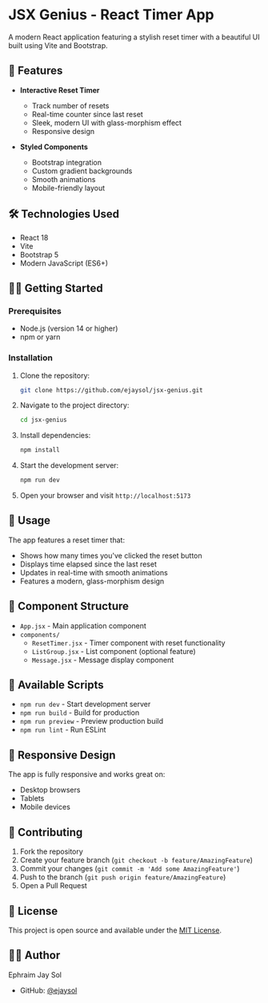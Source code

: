 # JSX Genius - React Timer App

A modern React application featuring a stylish reset timer with a beautiful UI built using Vite and Bootstrap.

## 🚀 Features

- **Interactive Reset Timer**
  - Track number of resets
  - Real-time counter since last reset
  - Sleek, modern UI with glass-morphism effect
  - Responsive design

- **Styled Components**
  - Bootstrap integration
  - Custom gradient backgrounds
  - Smooth animations
  - Mobile-friendly layout

## 🛠️ Technologies Used

- React 18
- Vite
- Bootstrap 5
- Modern JavaScript (ES6+)

## 🏃‍♂️ Getting Started

### Prerequisites

- Node.js (version 14 or higher)
- npm or yarn

### Installation

1. Clone the repository:
   ```bash
   git clone https://github.com/ejaysol/jsx-genius.git
   ```

2. Navigate to the project directory:
   ```bash
   cd jsx-genius
   ```

3. Install dependencies:
   ```bash
   npm install
   ```

4. Start the development server:
   ```bash
   npm run dev
   ```

5. Open your browser and visit `http://localhost:5173`

## 🎯 Usage

The app features a reset timer that:
- Shows how many times you've clicked the reset button
- Displays time elapsed since the last reset
- Updates in real-time with smooth animations
- Features a modern, glass-morphism design

## 🎨 Component Structure

- `App.jsx` - Main application component
- `components/`
  - `ResetTimer.jsx` - Timer component with reset functionality
  - `ListGroup.jsx` - List component (optional feature)
  - `Message.jsx` - Message display component

## 🔧 Available Scripts

- `npm run dev` - Start development server
- `npm run build` - Build for production
- `npm run preview` - Preview production build
- `npm run lint` - Run ESLint

## 📱 Responsive Design

The app is fully responsive and works great on:
- Desktop browsers
- Tablets
- Mobile devices

## 🤝 Contributing

1. Fork the repository
2. Create your feature branch (`git checkout -b feature/AmazingFeature`)
3. Commit your changes (`git commit -m 'Add some AmazingFeature'`)
4. Push to the branch (`git push origin feature/AmazingFeature`)
5. Open a Pull Request

## 📄 License

This project is open source and available under the [MIT License](LICENSE).

## 👨‍💻 Author

Ephraim Jay Sol
- GitHub: [@ejaysol](https://github.com/ejaysol)
